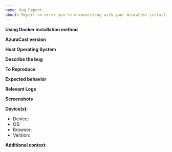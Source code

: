 ```yaml
---
name: Bug Report
about: Report an error you're encountering with your AzuraCast installation.
---
```


<!--
Notes:
- Please be kind and patient in your interactions with us. We are a small team of volunteers working solely on donations. Thank you in advance.
- Ansible installation methods are not officially supported and support may not be provided outside of the rare circumstances. 
- Always check your logs before submitting!
- Make sure your issue isn't already answered here: https://www.azuracast.com/help/
-->

**Using Docker installation method**
<!-- Yes / No -->


**AzuraCast version**
<!-- (i.e. v0.10.1 for Stable Releases or 2021-02-07 #abcdefg for Rolling Releases -->


**Host Operating System**
<!-- (i.e. Ubuntu 16.04, MacOS High Sierra, Windows 10) -->


**Describe the bug**
<!-- A clear and concise description of what the bug is. -->



**To Reproduce**
<!--
Steps to reproduce the behavior:
1. Go to '...'
2. Click on '....'
3. Scroll down to '....'
4. See error
-->


**Expected behavior**
<!-- A clear and concise description of what you expected to happen. -->


**Relevant Logs**
<!-- Paste in any error messages or abnormal entries you see in your logs (see above). -->


**Screenshots**
<!-- If applicable, add screenshots to help explain your problem. -->


**Device(s):**
 - Device: <!-- [e.g. Desktop, iPhone6] --> 
 - OS: <!-- [e.g. iOS] -->
 - Browser: <!-- [e.g. chrome, safari] -->
 - Version: <!-- [e.g. 22] -->


**Additional context**
<!-- Add any other context about the problem here. -->
